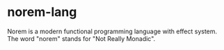 # norem-lang

Norem is a modern functional programming language with effect system.\
The word "norem" stands for "Not Really Monadic".
